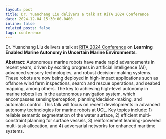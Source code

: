 ```yaml
---
layout: post
title: Dr. Yuanchang Liu delivers a talk at RiTA 2024 Conference
date: 2024-12-04 15:30:00-0400
inline: false
related_posts: false
tags: conference
---
```


Dr. Yuanchang Liu delivers a talk at [RiTA 2024 Conference](https://2024.icrita.org/invited-speakers/) on **Learning Enabled Marine Autonomy in Uncertain Marine Environments**.

**Abstract**: Autonomous marine robots have made rapid advancements in recent years, driven by exciting progress in artificial intelligence (AI), advanced sensory technologies, and robust decision-making systems. These robots are now being deployed in high-impact applications such as offshore wind farm inspections, search and rescue operations, and seabed mapping, among others. The key to achieving high-level autonomy in marine robots lies in the autonomous navigation system, which encompasses sensing/perception, planning/decision-making, and automatic control. This talk will focus on recent developments in advanced autonomy technologies for marine robots at UCL. Key topics include: 1) reliable semantic segmentation of the water surface, 2) efficient multi-constraint planning for surface vessels, 3) reinforcement learning-powered multi-task allocation, and 4) adversarial networks for enhanced maritime systems.